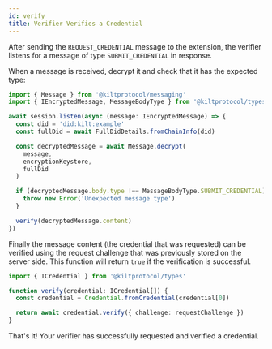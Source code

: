 ```yaml
---
id: verify
title: Verifier Verifies a Credential
---
```


After sending the `REQUEST_CREDENTIAL` message to the extension, the verifier listens for a message of type `SUBMIT_CREDENTIAL` in response.

When a message is received, decrypt it and check that it has the expected type:

```ts
import { Message } from '@kiltprotocol/messaging'
import { IEncryptedMessage, MessageBodyType } from '@kiltprotocol/types'

await session.listen(async (message: IEncryptedMessage) => {
  const did = 'did:kilt:example'
  const fullDid = await FullDidDetails.fromChainInfo(did)

  const decryptedMessage = await Message.decrypt(
    message,
    encryptionKeystore,
    fullDid
  )

  if (decryptedMessage.body.type !== MessageBodyType.SUBMIT_CREDENTIAL) {
    throw new Error('Unexpected message type')
  }

  verify(decryptedMessage.content)
})
```

Finally the message content (the credential that was requested) can be verified using the request challenge that was previously stored on the server side.
This function will return `true` if the verification is successful.

```ts
import { ICredential } from '@kiltprotocol/types'

function verify(credential: ICredential[]) {
  const credential = Credential.fromCredential(credential[0])

  return await credential.verify({ challenge: requestChallenge })
}
```

That's it! Your verifier has successfully requested and verified a credential.
